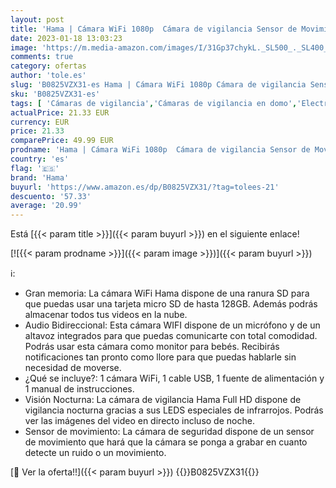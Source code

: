 ```yaml
---
layout: post
title: 'Hama | Cámara WiFi 1080p  Cámara de vigilancia Sensor de Movimiento y función de visión Nocturna  Control por App Voz Compatible con Alexa y Google Home  Color Blanco  2 4 GHz.'
date: 2023-01-18 13:03:23
image: 'https://m.media-amazon.com/images/I/31Gp37chykL._SL500_._SL400_.jpg'
comments: true
category: ofertas
author: 'tole.es'
slug: 'B0825VZX31-es Hama | Cámara WiFi 1080p Cámara de vigilancia Sensor de...'
sku: 'B0825VZX31-es'
tags: [ 'Cámaras de vigilancia','Cámaras de vigilancia en domo','Electrónica','Fotografía y videocámaras','alexa','google','hama','home','🇪🇸', ]
actualPrice: 21.33 EUR
currency: EUR
price: 21.33
comparePrice: 49.99 EUR
prodname: 'Hama | Cámara WiFi 1080p  Cámara de vigilancia Sensor de Movimiento y función de visión Nocturna  Control por App Voz Compatible con Alexa y Google Home  Color Blanco  2 4 GHz.'
country: 'es'
flag: '🇪🇸'
brand: 'Hama'
buyurl: 'https://www.amazon.es/dp/B0825VZX31/?tag=tolees-21'
descuento: '57.33'
average: '20.99'
---
```


Está [{{< param title >}}]({{< param buyurl >}}) en el siguiente enlace!

[![{{< param prodname >}}]({{< param image >}})]({{< param buyurl >}})

ℹ️:

- Gran memoria: La cámara WiFi Hama dispone de una ranura SD para que puedas usar una tarjeta micro SD de hasta 128GB. Además podrás almacenar todos tus videos en la nube.
- Audio Bidireccional: Esta cámara WIFI dispone de un micrófono y de un altavoz integrados para que puedas comunicarte con total comodidad. Podrás usar esta cámara como monitor para bebés. Recibirás notificaciones tan pronto como llore para que puedas hablarle sin necesidad de moverse.
- ¿Qué se incluye?: 1 cámara WiFi, 1 cable USB, 1 fuente de alimentación y 1 manual de instrucciones.
- Visión Nocturna: La cámara de vigilancia Hama Full HD dispone de vigilancia nocturna gracias a sus LEDS especiales de infrarrojos. Podrás ver las imágenes del video en directo incluso de noche.
- Sensor de movimiento: La cámara de seguridad dispone de un sensor de movimiento que hará que la cámara se ponga a grabar en cuanto detecte un ruido o un movimiento.

[🛒 Ver la oferta!!]({{< param buyurl >}})
{{<world>}}B0825VZX31{{</world>}}
